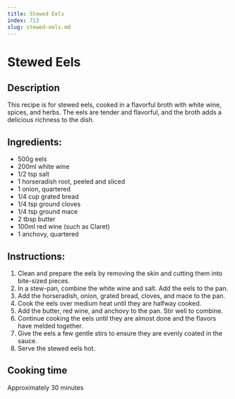 ```yaml
---
title: Stewed Eels
index: 713
slug: stewed-eels.md
---
```


# Stewed Eels

## Description
This recipe is for stewed eels, cooked in a flavorful broth with white wine, spices, and herbs. The eels are tender and flavorful, and the broth adds a delicious richness to the dish.

## Ingredients:
- 500g eels
- 200ml white wine
- 1/2 tsp salt
- 1 horseradish root, peeled and sliced
- 1 onion, quartered
- 1/4 cup grated bread
- 1/4 tsp ground cloves
- 1/4 tsp ground mace
- 2 tbsp butter
- 100ml red wine (such as Claret)
- 1 anchovy, quartered

## Instructions:
1. Clean and prepare the eels by removing the skin and cutting them into bite-sized pieces.
2. In a stew-pan, combine the white wine and salt. Add the eels to the pan.
3. Add the horseradish, onion, grated bread, cloves, and mace to the pan.
4. Cook the eels over medium heat until they are halfway cooked.
5. Add the butter, red wine, and anchovy to the pan. Stir well to combine.
6. Continue cooking the eels until they are almost done and the flavors have melded together.
7. Give the eels a few gentle stirs to ensure they are evenly coated in the sauce.
8. Serve the stewed eels hot.

## Cooking time
Approximately 30 minutes